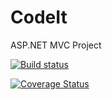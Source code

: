# CodeIt
ASP.NET MVC Project

[![Build status](https://ci.appveyor.com/api/projects/status/yp5y5xxabrgjsqh2?svg=true)](https://ci.appveyor.com/project/sguzunov/codeit)

[![Coverage Status](https://coveralls.io/repos/github/sguzunov/CodeIt/badge.svg?branch=master)](https://coveralls.io/github/sguzunov/CodeIt?branch=master)
